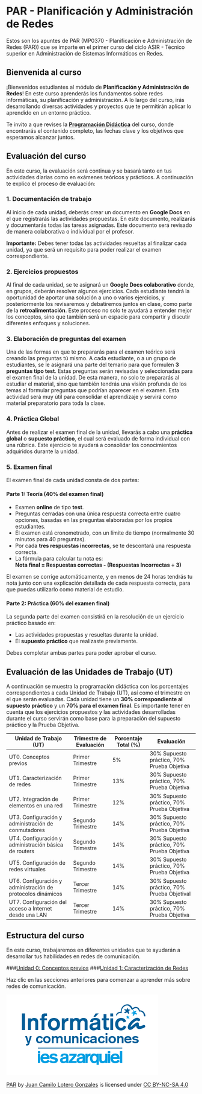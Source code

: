 # **PAR - Planificación y Administración de Redes** 


Estos son los apuntes de PAR (MP0370 - Planificación e Administración de Redes (PAR)) que se imparte en el primer curso del ciclo ASIR - Técnico superior en Administración de Sistemas Informáticos en Redes.

## **Bienvenida al curso**

¡Bienvenidos estudiantes al módulo de **Planificación y Administración de Redes**! En este curso aprenderás los fundamentos sobre redes informáticas, su planificación y administración. A lo largo del curso, irás desarrollando diversas actividades y proyectos que te permitirán aplicar lo aprendido en un entorno práctico.

Te invito a que revises la **[Programación Didáctica](https://docs.google.com/document/d/191Lf5I5oZgAO87bs2ZUu70imJ4ceVAMC/edit?usp=sharing&ouid=107356951028877771072&rtpof=true&sd=true)** del curso, donde encontrarás el contenido completo, las fechas clave y los objetivos que esperamos alcanzar juntos.

## **Evaluación del curso**

En este curso, la evaluación será continua y se basará tanto en tus actividades diarias como en exámenes teóricos y prácticos. A continuación te explico el proceso de evaluación:

### **1. Documentación de trabajo**
Al inicio de cada unidad, deberás crear un documento en **Google Docs** en el que registrarás las actividades propuestas. En este documento, realizarás y documentarás todas las tareas asignadas. Este documento será revisado de manera colaborativa o individual por el profesor.

**Importante:** Debes tener todas las actividades resueltas al finalizar cada unidad, ya que será un requisito para poder realizar el examen correspondiente.

### **2. Ejercicios propuestos**
Al final de cada unidad, se te asignará un **Google Docs colaborativo** donde, en grupos, deberán resolver algunos ejercicios. Cada estudiante tendrá la oportunidad de aportar una solución a uno o varios ejercicios, y posteriormente los revisaremos y debatiremos juntos en clase, como parte de la **retroalimentación**. Este proceso no solo te ayudará a entender mejor los conceptos, sino que también será un espacio para compartir y discutir diferentes enfoques y soluciones.

### **3. Elaboración de preguntas del examen**
Una de las formas en que te prepararás para el examen teórico será creando las preguntas tú mismo. A cada estudiante, o a un grupo de estudiantes, se le asignará una parte del temario para que formulen **3 preguntas tipo test**. Estas preguntas serán revisadas y seleccionadas para el examen final de la unidad. De esta manera, no solo te prepararás al estudiar el material, sino que también tendrás una visión profunda de los temas al formular preguntas que podrían aparecer en el examen. Esta actividad será muy útil para consolidar el aprendizaje y servirá como material preparatorio para toda la clase.

### **4. Práctica Global**
Antes de realizar el examen final de la unidad, llevarás a cabo una **práctica global** o **supuesto práctico**, el cual será evaluado de forma individual con una rúbrica. Este ejercicio te ayudará a consolidar los conocimientos adquiridos durante la unidad.

### **5. Examen final**
El examen final de cada unidad consta de dos partes:

#### Parte 1: Teoría (40% del examen final)
- Examen **online** de tipo **test**.
- Preguntas cerradas con una única respuesta correcta entre cuatro opciones, basadas en las preguntas elaboradas por los propios estudiantes.
- El examen está cronometrado, con un límite de tiempo (normalmente 30 minutos para 40 preguntas).
- Por cada **tres respuestas incorrectas**, se te descontará una respuesta correcta.
- La fórmula para calcular tu nota es:  
  **Nota final = Respuestas correctas - (Respuestas Incorrectas ÷ 3)**
  
El examen se corrige automáticamente, y en menos de 24 horas tendrás tu nota junto con una explicación detallada de cada respuesta correcta, para que puedas utilizarlo como material de estudio.

#### Parte 2: Práctica (60% del examen final)
La segunda parte del examen consistirá en la resolución de un ejercicio práctico basado en:

- Las actividades propuestas y resueltas durante la unidad.
- El **supuesto práctico** que realizaste previamente.

Debes completar ambas partes para poder aprobar el curso.

## **Evaluación de las Unidades de Trabajo (UT)**

A continuación se muestra la programación didáctica con los porcentajes correspondientes a cada Unidad de Trabajo (UT), así como el trimestre en el que serán evaluadas. Cada unidad tiene un **30% correspondiente al supuesto práctico** y un **70% para el examen final**. Es importante tener en cuenta que los ejercicios propuestos y las actividades desarrolladas durante el curso servirán como base para la preparación del supuesto práctico y la Prueba Objetiva.

| **Unidad de Trabajo (UT)**                                         | **Trimestre de Evaluación** | **Porcentaje Total (%)** | **Evaluación**                           |
|-------------------------------------------------------------------|-----------------------------|--------------------------|------------------------------------------|
| UT0. Conceptos previos                                             | Primer Trimestre             | 5%                       | 30% Supuesto práctico, 70% Prueba Objetiva |
| UT1. Caracterización de redes                                      | Primer Trimestre             | 13%                      | 30% Supuesto práctico, 70% Prueba Objetiva |
| UT2. Integración de elementos en una red                           | Primer Trimestre             | 12%                      | 30% Supuesto práctico, 70% Prueba Objetiva |
| UT3. Configuración y administración de conmutadores                | Segundo Trimestre            | 14%                      | 30% Supuesto práctico, 70% Prueba Objetiva |
| UT4. Configuración y administración básica de routers              | Segundo Trimestre            | 14%                      | 30% Supuesto práctico, 70% Prueba Objetiva |
| UT5. Configuración de redes virtuales                              | Segundo Trimestre            | 14%                      | 30% Supuesto práctico, 70% Prueba Objetiva |
| UT6. Configuración y administración de protocolos dinámicos        | Tercer Trimestre             | 14%                      | 30% Supuesto práctico, 70% Prueba Objetival |
| UT7. Configuración del acceso a Internet desde una LAN             | Tercer Trimestre             | 14%                      | 30% Supuesto práctico, 70% Prueba Objetiva |


## **Estructura del curso**
En este curso, trabajaremos en diferentes unidades que te ayudarán a desarrollar tus habilidades en redes de comunicación.

###[Unidad 0: Conceptos previos](unidad0/unidad0.md)
###[Unidad 1: Caracterización de Redes](unidad1/unidad1.md)


Haz clic en las secciones anteriores para comenzar a aprender más sobre redes de comunicación.

![logo](images/dep-info.png)

<p xmlns:cc="http://creativecommons.org/ns#" xmlns:dct="http://purl.org/dc/terms/"><a property="dct:title" rel="cc:attributionURL" href="https://github.com/kdeveloper7">PAR</a> by <a rel="cc:attributionURL dct:creator" property="cc:attributionName" href=https://github.com/kdeveloper7>Juan Camilo Lotero Gonzales</a> is licensed under <a href="https://creativecommons.org/licenses/by-nc-sa/4.0/?ref=chooser-v1" target="_blank" rel="license noopener noreferrer" style="display:inline-block;">CC BY-NC-SA 4.0<img style="height:22px!important;margin-left:3px;vertical-align:text-bottom;" src="https://mirrors.creativecommons.org/presskit/icons/cc.svg?ref=chooser-v1" alt=""><img style="height:22px!important;margin-left:3px;vertical-align:text-bottom;" src="https://mirrors.creativecommons.org/presskit/icons/by.svg?ref=chooser-v1" alt=""><img style="height:22px!important;margin-left:3px;vertical-align:text-bottom;" src="https://mirrors.creativecommons.org/presskit/icons/nc.svg?ref=chooser-v1" alt=""><img style="height:22px!important;margin-left:3px;vertical-align:text-bottom;" src="https://mirrors.creativecommons.org/presskit/icons/sa.svg?ref=chooser-v1" alt=""></a></p>
